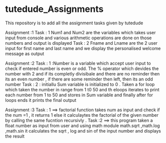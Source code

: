 # tutedude_Assignments
This repository is to add all the assignment tasks given by tutedude

Assignment :1 
Task : 1 Num1 and Num2 are the variables which takes user input from console and various arithmetic operations are done on those numbers and output is displayed
Task : 2 Fname and Lname are the 2 user input for first name and last name and we display the personalised welcome message as output

Assignment :2
Task : 1 :Number is a variable which accept user input to check if entered number is even or odd.
The % operator which devides the number with 2 and if its completly divisibale and there are no reminder then its an even number , if there are some reminder then left, then its an odd number
Task : 2 : initiallu Sum variable   is initialized to 0 . Taken a for loop which taken the number in range from 1 t0 50 and th eloops iterates to print each number from 1 to 50 and stores in Sum variable and finally after for loops ends it prints the final output

Assignment :3
Task : 1 ==>   factorial function takes num as input and check if the num =1 , it returns 1 else it calculaytes the factorial of the given number by calling the same fucntion recursivly .
Task :2 ==>  this program taken a float number as input from user and using math module math.sqrt ,math.log ,math.sin it calculates the sqrt , log and sin of the input number and displays the result 
